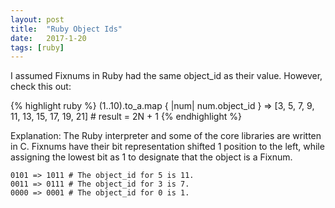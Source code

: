 ```yaml
---
layout: post
title:  "Ruby Object Ids"
date:   2017-1-20
tags: [ruby]
---
```

I assumed Fixnums in Ruby had the same object_id as their value. However, check this out:

{% highlight ruby %}
(1..10).to_a.map { |num| num.object_id }
=> [3, 5, 7, 9, 11, 13, 15, 17, 19, 21] # result = 2N + 1
{% endhighlight %}

Explanation: The Ruby interpreter and some of the core libraries are written in C. Fixnums have their bit representation shifted 1 position to the left, while assigning the lowest bit as 1 to designate that the object is a Fixnum.

```
0101 => 1011 # The object_id for 5 is 11.
0011 => 0111 # The object_id for 3 is 7.
0000 => 0001 # The object_id for 0 is 1.
```